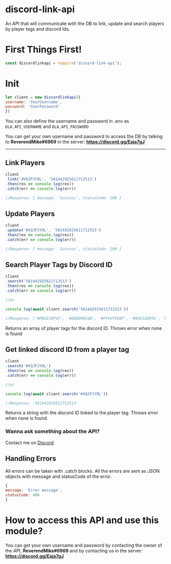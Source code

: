 # discord-link-api
An API that will communicate with the DB to link, update and search players by player tags and discord Ids.

# First Things First!

```js
const discordlinkapi = require('discord-link-api');
```

# Init

```js
let client = new discordlinkapi({
username: 'YourUsername',
password: 'YourPassword'
})
```
You can also define the username and password in .env as `DLA_API_USERNAME` and `DLA_API_PASSWORD`

You can get your own username and password to access the DB by talking to **ReverendMike#6969** in the server: **https://discord.gg/Eaja7gJ**

---

## Link Players

```js
client
.link('#VQJPJY0L', '581442925611712513')
.then(res => console.log(res))
.catch(err => console.log(err))

//Response: { message: 'Success', statusCode: 200 }
```

## Update Players

```js
client
.update('#VQJPJY0L', '581442925611712513')
.then(res => console.log(res))
.catch(err => console.log(err))

//Response: { message: 'Success', statusCode: 200 }
```

## Search Player Tags by Discord ID

```js
client
.search('581442925611712513')
.then(res => console.log(res))
.catch(err => console.log(err))

//or

console.log(await client.search('581442925611712513'))

//Response: ['#P8U2J0PV2', '#88QQ99CQQ', '#PYVVYVG8P', '#9GVJ2QRYG', '#YRQPVQQY2', '#2VRVVY0RQ', '#VQJPJY0L']
```
Returns an array of player tags for the discord ID. Throws error when none is found

## Get linked discord ID from a player tag

```js
client
.search('#VQJPJY0L')
.then(res => console.log(res))
.catch(err => console.log(err))

//or

console.log(await client.search('#VQJPJY0L'))

//Response: '581442925611712513'
```
Returns a string with the discord ID linked to the player tag. Throws error when none is found.


### Wanna ask something about the API?

Contact me on [Discord](https://discord.gg/Eaja7gJ)

## Handling Errors

All errors can be taken with .catch blocks. All the errors are sent as JSON objects with message and statusCode of the error.

```js
{
message: 'Error message',
statusCode: 406
}
```

# How to access this API and use this module?

You can get your own username and password by contacting the owner of the API, **ReverendMike#6969** and by contacting us in the server: **https://discord.gg/Eaja7gJ**
